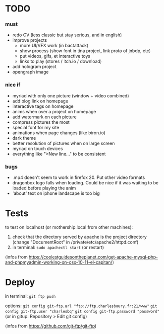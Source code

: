 
# TODO

### must
* redo CV (less classic but stay serious, and in english)
* improve projects
	* more UI/VFX work (in bactattack)
	* show process (show font in tina project, link proto of jnbdp, etc)
	* put videos, gifs, et interactive toys
	* links to play  (stores / itch.io / download)
* add hologram project
* opengraph image
	
### nice if
* myriad with only one picture (window + video combined)
* add blog link on homepage
* interactive tags on homepage
* anims when over a project on homepage
* add watermark on each picture
* compress pictures the most
* special font for my site
* animations when page changes (like biron.io)
* dark theme
* better resolution of pictures when on large screen
* myriad on touch devices
* everything like "><span>New line..." to be consistent

### bugs
* .mp4 doesn't seem to work in firefox 20. Put other video formats
* dragonbox logo falls when loading. Could be nice if it was waiting to be loaded before playing the anim
* 'about' text on iphone landscape is too big


# Tests

to test on localhost (or mothership.local from other machines):
1. check that the directory served by apache is the project directory (change "DocumentRoot" in /private/etc/apache2/httpd.conf)
2. in terminal: `sudo apachectl start` (or restart)

(infos from https://coolestguidesontheplanet.com/get-apache-mysql-php-and-phpmyadmin-working-on-osx-10-11-el-capitan/)


# Deploy

in terminal: `git ftp push`

options:
	`git config git-ftp.url "ftp://ftp.charlesboury.fr:21/www"`
	`git config git-ftp.user "charlesbq"`
	`git config git-ftp.password "password"`
	(or in gitup: Repository > Edit git config)

(infos from https://github.com/git-ftp/git-ftp)